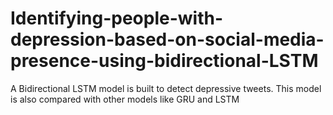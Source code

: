 # Identifying-people-with-depression-based-on-social-media-presence-using-bidirectional-LSTM
A Bidirectional LSTM model is built to detect depressive tweets. This model is also compared with other models like GRU and LSTM
